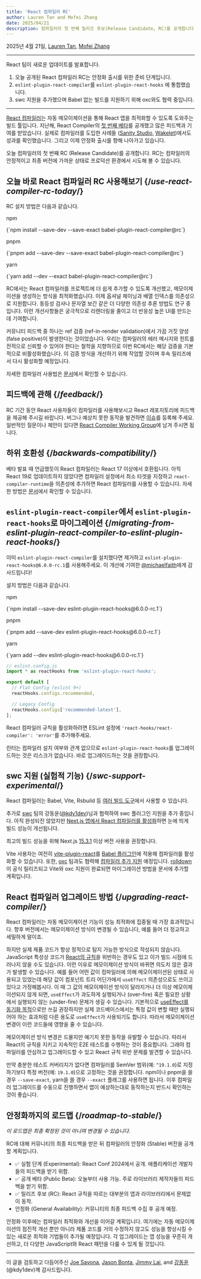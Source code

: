 ```yaml
---
title: 'React 컴파일러 RC'
author: Lauren Tan and Mofei Zhang
date: 2025/04/21
description: 컴파일러의 첫 번째 릴리즈 후보(Release Candidate, RC)를 공개합니다.
---
```


2025년 4월 21일, [Lauren Tan](https://x.com/potetotes), [Mofei Zhang](https://x.com/zmofei)

---

<Intro>

React 팀이 새로운 업데이트를 발표합니다.

</Intro>

1. 오늘 공개된 React 컴파일러 RC는 안정화 출시를 위한 준비 단계입니다.
2. `eslint-plugin-react-compiler`를 `eslint-plugin-react-hooks` 에 통합했습니다.
3. swc 지원을 추가했으며 Babel 없는 빌드를 지원하기 위해 oxc와도 협력 중입니다.

---

[React 컴파일러](https://react.dev/learn/react-compiler)는 자동 메모이제이션을 통해 React 앱을 최적화할 수 있도록 도와주는 빌드 툴입니다. 지난해, React Compiler의 [첫 번째 베타](https://react.dev/blog/2024/10/21/react-compiler-beta-release)를 공개했고 많은 피드백과 기여를 받았습니다. 실제로 컴파일러를 도입한 사례들 ([Sanity Studio](https://github.com/reactwg/react-compiler/discussions/33), [Wakelet](https://github.com/reactwg/react-compiler/discussions/52))에서도 성과를 확인했습니다. 그리고 이제 안정화 출시를 향해 나아가고 있습니다.

오늘 컴파일러의 첫 번째 RC (Release Candidate)를 공개합니다. RC는 컴파일러의 안정적이고 최종 버전에 가까운 상태로 프로덕션 환경에서 시도해 볼 수 있습니다.

## 오늘 바로 React 컴파일러 RC 사용해보기 {/*use-react-compiler-rc-today*/}

RC 설치 방법은 다음과 같습니다.

npm

<TerminalBlock>
  {`npm install --save-dev --save-exact babel-plugin-react-compiler@rc`}
</TerminalBlock>

pnpm

<TerminalBlock>
  {`pnpm add --save-dev --save-exact babel-plugin-react-compiler@rc`}
</TerminalBlock>

yarn

<TerminalBlock>
  {`yarn add --dev --exact babel-plugin-react-compiler@rc`}
</TerminalBlock>

RC에서는 React 컴파일러를 프로젝트에 더 쉽게 추가할 수 있도록 개선했고, 메모이제이션을 생성하는 방식을 최적화했습니다. 이제 옵셔널 체이닝과 배열 인덱스를 의존성으로 지원합니다. 동등성 검사나 문자열 보간 같은 더 다양한 의존성 추론 방법도 연구 중입니다. 이런 개선사항들은 궁극적으로 리렌더링을 줄이고 더 반응성 높은 UI를 만드는 데 기여합니다.

커뮤니티 피드백 중 하나는 ref 검증 (ref-in-render validation)에서 가끔 거짓 양성 (false positive)이 발생한다는 것이었습니다. 우리는 컴파일러의 에러 메시지와 힌트를 전적으로 신뢰할 수 있어야 한다는 철학을 지향하므로 이번 RC에서는 해당 검증을 기본적으로 비활성화했습니다. 이 검증 방식을 개선하기 위해 작업할 것이며 후속 릴리즈에서 다시 활성화할 예정입니다.

자세한 컴파일러 사용법은 [문서](https://react.dev/learn/react-compiler)에서 확인할 수 있습니다.

## 피드백에 관해 {/*feedback*/}

RC 기간 동안 React 사용자들이 컴파일러를 사용해보시고 React 레포지토리에 피드백을 제공해 주시길 바랍니다. 버그나 예상치 못한 동작을 발견하면 [이슈](https://github.com/facebook/react/issues)를 등록해 주세요. 일반적인 질문이나 제안이 있다면 [React Compiler Working Group](https://github.com/reactwg/react-compiler/discussions)에 남겨 주시면 됩니다.

## 하위 호환성 {/*backwards-compatibility*/}

베타 발표 때 언급했듯이 React 컴파일러는 React 17 이상에서 호환됩니다. 아직 React 19로 업데이트하지 않았다면 컴파일러 설정에서 최소 타겟을 지정하고 `react-compiler-runtime`을 의존성에 추가하면 React 컴파일러를 사용할 수 있습니다. 자세한 방법은 [문서](https://react.dev/learn/react-compiler#using-react-compiler-with-react-17-or-18)에서 확인할 수 있습니다.

## `eslint-plugin-react-compiler`에서 `eslint-plugin-react-hooks`로 마이그레이션 {/*migrating-from-eslint-plugin-react-compiler-to-eslint-plugin-react-hooks*/}

이미 `eslint-plugin-react-compiler`를 설치했다면 제거하고 `eslint-plugin-react-hooks@6.0.0-rc.1`를 사용해주세요. 이 개선에 기여한 [@michaelfaith](https://bsky.app/profile/michael.faith)에게 감사드립니다!

설치 방법은 다음과 같습니다.

npm

<TerminalBlock>
  {`npm install --save-dev eslint-plugin-react-hooks@6.0.0-rc.1`}
</TerminalBlock>

pnpm

<TerminalBlock>
  {`pnpm add --save-dev eslint-plugin-react-hooks@6.0.0-rc.1`}
</TerminalBlock>

yarn

<TerminalBlock>
  {`yarn add --dev eslint-plugin-react-hooks@6.0.0-rc.1`}
</TerminalBlock>

```js
// eslint.config.js
import * as reactHooks from 'eslint-plugin-react-hooks';

export default [
  // Flat Config (eslint 9+)
  reactHooks.configs.recommended,

  // Legacy Config
  reactHooks.configs['recommended-latest'],
];
```

React 컴파일러 규칙을 활성화하려면 ESLint 설정에 `'react-hooks/react-compiler': 'error'`를 추가해주세요.

린터는 컴파일러 설치 여부와 관계 없으므로 `eslint-plugin-react-hooks`를 업그레이드하는 것은 리스크가 없습니다. 바로 업그레이드하는 것을 권장합니다.

## swc 지원 (실험적 기능) {/*swc-support-experimental*/}

React 컴파일러는 Babel, Vite, Rsbuild 등 [여러 빌드 도구](/learn/react-compiler#installation)에서 사용할 수 있습니다.

추가로 [swc](https://swc.rs/) 팀의 강동윤([@kdy1dev](https://x.com/kdy1dev))님과 협력하여 swc 플러그인 지원을 추가 중입니다. 아직 완성되진 않았지만 [Next.js 앱에서 React 컴파일러를 활성화](https://nextjs.org/docs/app/api-reference/config/next-config-js/reactCompiler)하면 눈에 띄게 빌드 성능이 개선됩니다.

최고의 빌드 성능을 위해 Next.js [15.3.1](https://github.com/vercel/next.js/releases/tag/v15.3.1) 이상 버전 사용을 권장합니다.

Vite 사용자는 여전히 [vite-plugin-react](https://github.com/vitejs/vite-plugin-react)를 [Babel 플러그인](https://react.dev/learn/react-compiler#usage-with-vite)에 적용해 컴파일러를 활성화할 수 있습니다. 또한, [oxc](https://oxc.rs/) 팀과도 협력해 [컴파일러 추가 지원](https://github.com/oxc-project/oxc/issues/10048) 예정입니다. [rolldown](https://github.com/rolldown/rolldown)이 공식 릴리즈되고 Vite와 oxc 지원이 완료되면 마이그레이션 방법을 문서에 추가할 계획입니다.

## React 컴파일러 업그레이드 방법 {/*upgrading-react-compiler*/}

React 컴파일러는 자동 메모이제이션 기능이 성능 최적화에 집중될 때 가장 효과적입니다. 향후 버전에서는 메모이제이션 방식이 변경될 수 있습니다, 예를 들어 더 정교하고 세밀하게 말이죠.

하지만 실제 제품 코드가 항상 정적으로 탐지 가능한 방식으로 작성되지 않습니다. JavaScript 특성상 코드가 [React의 규칙](https://react.dev/reference/rules)을 위반하는 경우도 있고 이가 빌드 시점에 드러나지 않을 수도 있습니다. 이런 이유로 메모이제이션 방식이 바뀌면 의도치 않은 결과가 발생할 수 있습니다.
예를 들어 어떤 값이 컴파일러에 의해 메모이제이션된 상태로 사용되고 있었는데 해당 값이 컴포넌트 트리 어딘가에서 `useEffect` 의존성으로도 쓰이고 있다고 가정해봅시다. 이 때 그 값의 메모이제이션 방식이 달라지거나 더 이상 메모이제이션되지 않게 되면, `useEffect`가 과도하게 실행되거나 (over-fire) 혹은 필요한 상황에서 실행되지 않는 (under-fire) 문제가 생길 수 있습니다.
기본적으로 [useEffect를 동기화 목적](https://react.dev/learn/synchronizing-with-effects)으로만 쓰길 권장하지만 실제 코드베이스에서는 특정 값이 변할 때만 실행되어야 하는 효과처럼 다른 용도로 `useEffect`가 사용되기도 합니다. 따라서 메모이제이션 변경이 이런 코드들에 영향을 줄 수 있습니다.

메모이제이션 방식 변경은 드물지만 예기치 못한 동작을 유발할 수 있습니다. 따라서 React의 규칙을 지키고 지속적인 E2E 테스트를 수행하는 것이 중요합니다. 그래야 컴파일러를 안심하고 업그레이드할 수 있고 React 규칙 위반 문제를 발견할 수 있습니다.

만약 충분한 테스트 커버리지가 없다면 컴파일러를 SemVer 범위(예: `^19.1.0`)로 지정하기보다 특정 버전(예: `19.1.0`)으로 고정하는 것을 권장합니다. npm이나 pnpm을 쓸 경우 `--save-exact`, yarn을 쓸 경우 `--exact` 플래그를 사용하면 됩니다. 이후 컴파일러 업그레이드를 수동으로 진행하면서 앱이 예상하는대로 동작하는지 반드시 확인하는 것이 좋습니다.

## 안정화까지의 로드맵 {/*roadmap-to-stable*/}
*이 로드맵은 최종 확정된 것이 아니며 변경될 수 있습니다.*

RC에 대해 커뮤니티의 최종 피드백을 받은 뒤 컴파일러의 안정화 (Stable) 버전을 공개할 계획입니다.

- ✅ 실험 단계 (Experimental): React Conf 2024에서 공개. 애플리케이션 개발자들의 피드백을 받기 위함.
- ✅ 공개 베타 (Public Beta): 오늘부터 사용 가능. 주로 라이브러리 제작자들의 피드백을 받기 위함.
- ✅ 릴리즈 후보 (RC): React 규칙을 따르는 대부분의 앱과 라이브러리에서 문제없이 동작.
- 안정화 (General Availability): 커뮤니티의 최종 피드백 수집 후 공개 예정.

안정화 이후에는 컴파일러 최적화와 개선을 이어갈 계획입니다. 여기에는 자동 메모이제이션의 점진적 개선 뿐만 아니라 제품 코드를 거의 수정하지 않고도 성능을 향상시킬 수 있는 새로운 최적화 기법들이 추가될 예정입니다. 각 업그레이드는 앱 성능을 꾸준히 개선하고, 더 다양한 JavaScript와 React 패턴을 다룰 수 있게 될 것입니다.

---

이 글을 검토하고 다듬어주신 [Joe Savona](https://x.com/en_JS), [Jason Bonta](https://x.com/someextent), [Jimmy Lai](https://x.com/feedthejim), and [강동윤](https://x.com/kdy1dev) (@kdy1dev)께 감사드립니다.
